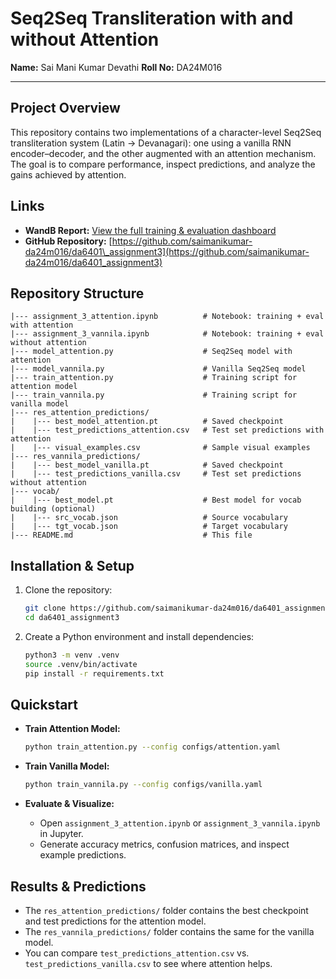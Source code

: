 # Seq2Seq Transliteration with and without Attention

**Name:** Sai Mani Kumar Devathi
**Roll No:** DA24M016

---

## Project Overview

This repository contains two implementations of a character-level Seq2Seq transliteration system (Latin → Devanagari): one using a vanilla RNN encoder–decoder, and the other augmented with an attention mechanism. The goal is to compare performance, inspect predictions, and analyze the gains achieved by attention.

## Links

* **WandB Report:** [View the full training & evaluation dashboard](https://api.wandb.ai/links/da24m016-indian-institute-of-technology-madras/p4fit53s)
* **GitHub Repository:** [https://github.com/saimanikumar-da24m016/da6401\_assignment3](https://github.com/saimanikumar-da24m016/da6401_assignment3)


## Repository Structure

```
|--- assignment_3_attention.ipynb          # Notebook: training + eval with attention
|--- assignment_3_vannila.ipynb            # Notebook: training + eval without attention
|--- model_attention.py                    # Seq2Seq model with attention
|--- model_vannila.py                      # Vanilla Seq2Seq model
|--- train_attention.py                    # Training script for attention model
|--- train_vannila.py                      # Training script for vanilla model
|--- res_attention_predictions/
|    |--- best_model_attention.pt          # Saved checkpoint
|    |--- test_predictions_attention.csv   # Test set predictions with attention
|    |--- visual_examples.csv              # Sample visual examples
|--- res_vannila_predictions/
|    |--- best_model_vanilla.pt            # Saved checkpoint
|    |--- test_predictions_vanilla.csv     # Test set predictions without attention
|--- vocab/
|    |--- best_model.pt                    # Best model for vocab building (optional)
|    |--- src_vocab.json                   # Source vocabulary
|    |--- tgt_vocab.json                   # Target vocabulary
|--- README.md                             # This file
```

## Installation & Setup

1. Clone the repository:

   ```bash
   git clone https://github.com/saimanikumar-da24m016/da6401_assignment3.git
   cd da6401_assignment3
   ```
2. Create a Python environment and install dependencies:

   ```bash
   python3 -m venv .venv
   source .venv/bin/activate
   pip install -r requirements.txt
   ```

## Quickstart

* **Train Attention Model:**

  ```bash
  python train_attention.py --config configs/attention.yaml
  ```
* **Train Vanilla Model:**

  ```bash
  python train_vannila.py --config configs/vanilla.yaml
  ```
* **Evaluate & Visualize:**

  * Open `assignment_3_attention.ipynb` or `assignment_3_vannila.ipynb` in Jupyter.
  * Generate accuracy metrics, confusion matrices, and inspect example predictions.

## Results & Predictions

* The `res_attention_predictions/` folder contains the best checkpoint and test predictions for the attention model.
* The `res_vannila_predictions/` folder contains the same for the vanilla model.
* You can compare `test_predictions_attention.csv` vs. `test_predictions_vanilla.csv` to see where attention helps.


